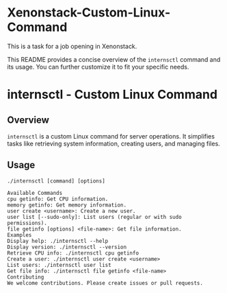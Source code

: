 # Xenonstack-Custom-Linux-Command
This is a task for a job opening in Xenonstack.

This README provides a concise overview of the `internsctl` command and its usage. You can further customize it to fit your specific needs.

# internsctl - Custom Linux Command

## Overview
`internsctl` is a custom Linux command for server operations. It simplifies tasks like retrieving system information, creating users, and managing files.

## Usage
```shell
./internsctl [command] [options]

Available Commands
cpu getinfo: Get CPU information.
memory getinfo: Get memory information.
user create <username>: Create a new user.
user list [--sudo-only]: List users (regular or with sudo permissions).
file getinfo [options] <file-name>: Get file information.
Examples
Display help: ./internsctl --help
Display version: ./internsctl --version
Retrieve CPU info: ./internsctl cpu getinfo
Create a user: ./internsctl user create <username>
List users: ./internsctl user list
Get file info: ./internsctl file getinfo <file-name>
Contributing
We welcome contributions. Please create issues or pull requests.
